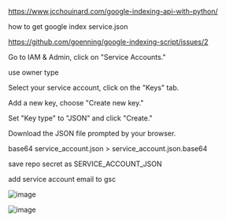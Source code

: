 https://www.jcchouinard.com/google-indexing-api-with-python/


how to get google index service.json

https://github.com/goenning/google-indexing-script/issues/2

Go to IAM & Admin, click on "Service Accounts."

use owner type

Select your service account, click on the "Keys" tab.

Add a new key, choose "Create new key."

Set "Key type" to "JSON" and click "Create."

Download the JSON file prompted by your browser.


base64 service_account.json > service_account.json.base64


save repo secret as SERVICE_ACCOUNT_JSON

add service account email to gsc



![image](https://github.com/user-attachments/assets/f8d6f173-93d8-4cd6-8451-300a9a8e3e66)


![image](https://github.com/user-attachments/assets/7419a12e-bb5d-47dc-b40a-ff1190f496b6)




